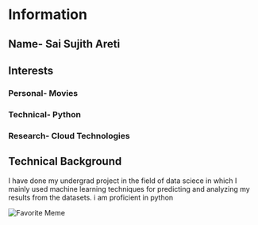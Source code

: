 # Information

## Name- Sai Sujith Areti

## Interests
### Personal- Movies 
### Technical- Python 
### Research- Cloud Technologies

## Technical Background
 I have done my undergrad project in the field of data sciece in which I mainly used machine learning techniques for predicting and analyzing my results from the datasets. i am proficient in python 

![Favorite Meme](https://legacy.lifesize.com/~/media/Images/blog/feature-images/Meme%202%20-%20Waiting%20for%20a%20meeting%20to%20end.ashx?la=en)